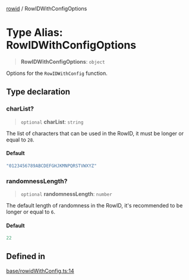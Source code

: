 [rowid](../README.md) / RowIDWithConfigOptions

# Type Alias: RowIDWithConfigOptions

> **RowIDWithConfigOptions**: `object`

Options for the `RowIDWithConfig` function.

## Type declaration

### charList?

> `optional` **charList**: `string`

The list of characters that can be used in the RowID,
it must be longer or equal to `28`.

#### Default

```ts
"0123456789ABCDEFGHJKMNPQRSTVWXYZ"
```

### randomnessLength?

> `optional` **randomnessLength**: `number`

The default length of randomness in the RowID,
it's recommended to be longer or equal to `6`.

#### Default

```ts
22
```

## Defined in

[base/rowidWithConfig.ts:14](https://github.com/alpheustangs/rowid.js/blob/68e6ee836f9687b3dbb23a54c93ad90273de5d07/packages/rowid/src/base/rowidWithConfig.ts#L14)
